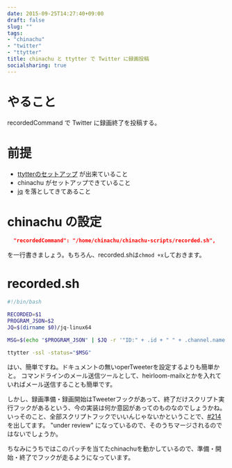 ```yaml
---
date: 2015-09-25T14:27:40+09:00
draft: false
slug: ""
tags:
- "chinachu"
- "twitter"
- "ttytter"
title: chinachu と ttytter で Twitter に録画投稿
socialsharing: true
---
```


# やること

recordedCommand で Twitter に録画終了を投稿する。

<!--more-->

# 前提

* [ttytterのセットアップ](http://kounoike.github.io/posts/2015-09-23-ttytter/) が出来ていること
* chinachu がセットアップできていること
* [jq](https://stedolan.github.io/jq/) を落としてきてあること

# chinachu の設定

```json
  "recordedCommand": "/home/chinachu/chinachu-scripts/recorded.sh",
```

を一行書きましょう。もちろん、recorded.shは`chmod +x`しておきます。

# recorded.sh

```bash
#!/bin/bash

RECORDED=$1
PROGRAM_JSON=$2
JQ=$(dirname $0)/jq-linux64

MSG=$(echo "$PROGRAM_JSON" | $JQ -r '"ID:" + .id + " " + .channel.name + "で「" + .title + "」の録画を終了しました"')

ttytter -ssl -status="$MSG"
```

はい、簡単ですね。ドキュメントの無いoperTweeterを設定するよりも簡単かと。
コマンドラインのメール送信ツールとして、heirloom-mailxとかを入れていればメール送信することも簡単です。

しかし、録画準備・録画開始はTweeterフックがあって、終了だけスクリプト実行フックがあるという、今の実装は何か意図があってのものなのでしょうかね。
いっそのこと、全部スクリプトフックでいいんじゃないかということで、[#214](https://github.com/kanreisa/Chinachu/pull/214)を出してます。
"under review" になっているので、そのうちマージされるのではないでしょうか。

ちなみにうちではこのパッチを当てたchinachuを動かしているので、準備・開始・終了でフックが走るようになっています。

